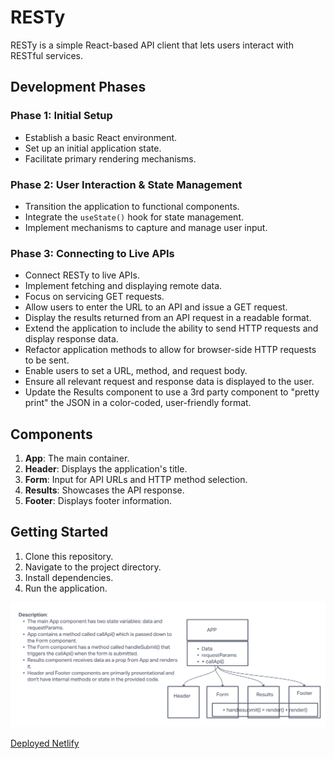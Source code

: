 # RESTy

RESTy is a simple React-based API client that lets users interact with RESTful services.

## Development Phases

### Phase 1: Initial Setup

- Establish a basic React environment.
- Set up an initial application state.
- Facilitate primary rendering mechanisms.

### Phase 2: User Interaction & State Management

- Transition the application to functional components.
- Integrate the `useState()` hook for state management.
- Implement mechanisms to capture and manage user input.

### Phase 3: Connecting to Live APIs

- Connect RESTy to live APIs.
- Implement fetching and displaying remote data.
- Focus on servicing GET requests.
- Allow users to enter the URL to an API and issue a GET request.
- Display the results returned from an API request in a readable format.
- Extend the application to include the ability to send HTTP requests and display response data.
- Refactor application methods to allow for browser-side HTTP requests to be sent.
- Enable users to set a URL, method, and request body.
- Ensure all relevant request and response data is displayed to the user.
- Update the Results component to use a 3rd party component to "pretty print" the JSON in a color-coded, user-friendly format.

## Components

1. **App**: The main container.
2. **Header**: Displays the application's title.
3. **Form**: Input for API URLs and HTTP method selection.
4. **Results**: Showcases the API response.
5. **Footer**: Displays footer information.

## Getting Started

1. Clone this repository.
2. Navigate to the project directory.
3. Install dependencies.
4. Run the application.

![UML](uml.png)

[Deployed Netlify](https://adnan-resty.netlify.app/)
